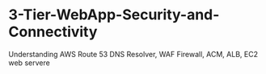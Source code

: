 # 3-Tier-WebApp-Security-and-Connectivity
Understanding AWS Route 53 DNS Resolver, WAF Firewall, ACM, ALB, EC2 web servere
